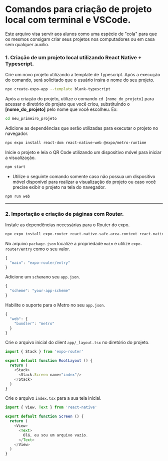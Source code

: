 # Comandos para criação de projeto local com terminal e VSCode.
Este arquivo visa servir aos alunos como uma espécie de "cola" para que os mesmos consigam criar seus projetos nos computadores ou em casa sem qualquer auxilio.
### 1. Criação de um projeto local utilizando React Native + Typescript.
Crie um novo projeto utilizando a template de Typescript. Após a execução do comando, será solicitado que o usuário insira o nome do seu projeto.
```sh
npx create-expo-app --template blank-typescript
```

Após a criação do projeto, utilize o comando ```cd [nome_do_projeto]``` para acessar o diretório do projeto que você criou, substituindo o **[nome_do_projeto]** pelo nome que você escolheu. Ex:
```sh
cd meu_primeiro_projeto
```
Adicione as dependências que serão utilizadas para executar o projeto no navegador.
```sh
npx expo install react-dom react-native-web @expo/metro-runtime
```

Inicie o projeto e leia o QR Code utilizando um dispositivo móvel para iniciar a visualização.
```sh
npm start
```

- Utilize o seguinte comando somente caso não possua um dispositivo móvel disponível para realizar a visualização do projeto ou caso você precise exibir o projeto na tela do navegador.
```sh
npm run web
```

---

### 2. Importação e criação de páginas com Router.

Instale as dependências necessárias para o Router do expo.
```sh
npx expo install expo-router react-native-safe-area-context react-native-screens expo-linking expo-constants expo-status-bar
```

No arquivo ```package.json``` localize a propriedade ```main``` e utilize ```expo-router/entry``` como o seu valor.
```ts
{
  "main": "expo-router/entry"
}
```

Adicione um ```scheme```no seu ```app.json```.
```ts
{
  "scheme": "your-app-scheme"
}
```

Habilite o suporte para o Metro no seu ```app.json```.
```ts
{
  "web": {
    "bundler": "metro"
  }
}
```

Crie o arquivo inicial do client ```app/_layout.tsx``` no diretório do projeto.
```ts
import { Stack } from 'expo-router'

export default function RootLayout () {
  return (
    <Stack>
      <Stack.Screen name="index"/>
    </Stack>
  )
}
```

Crie o arquivo ```index.tsx``` para a sua tela inicial.
```ts
import { View, Text } from 'react-native'

export default function Screen () {
  return (
    <View>
      <Text>
        Olá, eu sou um arquivo vazio.
      </Text>
    </View>
  )
}
```
